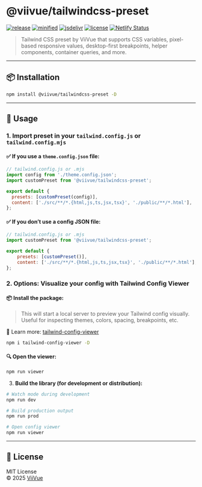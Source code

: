 # @viivue/tailwindcss-preset


[![release](https://badgen.net/github/release/viivue/easy-tab-accordion/)](https://github.com/viivue/easy-tab-accordion/releases/latest)
[![minified](https://badgen.net/badge/minified/10KB/cyan)](https://www.jsdelivr.com/package/gh/viivue/easy-tab-accordion)
[![jsdelivr](https://data.jsdelivr.com/v1/package/gh/viivue/easy-tab-accordion/badge?style=rounded)](https://www.jsdelivr.com/package/gh/viivue/easy-tab-accordion)
[![license](https://badgen.net/github/license/viivue/easy-tab-accordion/)](https://github.com/viivue/easy-tab-accordion/blob/main/LICENSE)
[![Netlify Status](https://api.netlify.com/api/v1/badges/baaede11-84dc-46b3-b434-11aad923a156/deploy-status)](https://app.netlify.com/sites/easy-tab-accordion/deploys)
> Tailwind CSS preset by ViiVue that supports CSS variables, pixel-based responsive values, desktop-first breakpoints, helper components, container queries, and more.

---

## 📦 Installation

```bash
npm install @viivue/tailwindcss-preset -D
```

---

## 🚀 Usage

### 1. **Import preset in your `tailwind.config.js` or `tailwind.config.mjs`**

#### ✅ If you use a `theme.config.json` file:

```js
// tailwind.config.js or .mjs
import config from './theme.config.json';
import customPreset from '@viivue/tailwindcss-preset';

export default {
  presets: [customPreset(config)],
  content: ['./src/**/*.{html,js,ts,jsx,tsx}', './public/**/*.html'],
};
```

#### ✅ If you **don’t use** a config JSON file:

```js
// tailwind.config.js or .mjs
import customPreset from '@viivue/tailwindcss-preset';

export default {
    presets: [customPreset()],
    content: ['./src/**/*.{html,js,ts,jsx,tsx}', './public/**/*.html'],
};
```

### 2. **Options: Visualize your config with Tailwind Config Viewer**

#### 📦 Install the package:

> This will start a local server to preview your Tailwind config visually.
> Useful for inspecting themes, colors, spacing, breakpoints, etc.

📖 Learn more: [tailwind-config-viewer](https://github.com/rogden/tailwind-config-viewer)

```bash
npm i tailwind-config-viewer -D
```

#### 🔍 Open the viewer:

```bash
npm run viewer
```


3. **Build the library (for development or distribution):**

```bash
# Watch mode during development
npm run dev

# Build production output
npm run prod

# Open config viewer
npm run viewer

```

---

## 📄 License

MIT License  
© 2025 [ViiVue](https://github.com/viivue/tailwindcss-custom)